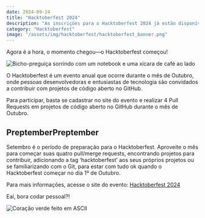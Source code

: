 ```yaml
---
date: 2024-09-24
title: "Hacktoberfest 2024"
description: "As inscrições para o Hacktoberfest 2024 já estão disponíveis!!"
category: "Hacktoberfest"
image: "/assets/img/hacktoberfest/hacktoberfest_banner.png"
---
```


Agora é a hora, o momento chegou—o Hacktoberfest começou!

<div class="mediumSize">

![Bicho-preguiça sorrindo com um notebook e uma xícara de café ao lado](/assets/img/hacktoberfest/sloth.svg)

</div>

O Hacktoberfest é um evento anual que ocorre durante o mês de Outubro, onde pessoas desenvolvedoras e entusiastas de tecnologia são convidados a contribuir com projetos de código aberto no GitHub.

Para participar, basta se cadastrar no site do evento e realizar 4 Pull Requests em projetos de código aberto no GitHub durante o mês de Outubro.

## PreptemberPreptember

Setembro é o período de preparação para o Hacktoberfest. Aproveite o mês para começar suas quatro pull/merge requests, encontrando projetos para contribuir, adicionando a tag ‘hacktoberfest’ aos seus próprios projetos ou se familiarizando com o Git, para estar com tudo ok quando o Hacktoberfest começar no dia 1º de Outubro.

Para mais informações, acesse o site do evento: <a href="https://hacktoberfest.com/" target="_blank" rel="nofollow, noreferrer,noopener,external">Hacktoberfest 2024</a>

Eaí, bora codar pessoal?!

<div class="mediumSize">

![Coração verde feito em ASCII](/assets/img/hacktoberfest/heart.svg)

</div>
